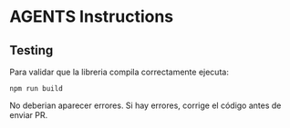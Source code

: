 # AGENTS Instructions

## Testing

Para validar que la libreria compila correctamente ejecuta:

```
npm run build
```

No deberian aparecer errores. Si hay errores, corrige el código antes de enviar PR.
